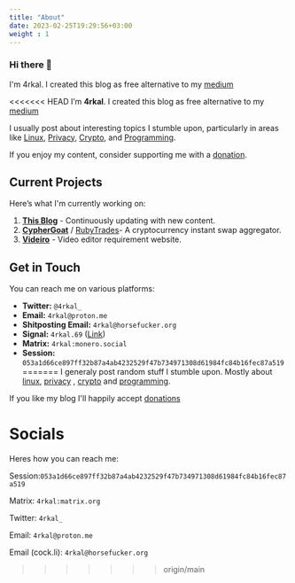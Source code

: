 ```yaml
---
title: "About"
date: 2023-02-25T19:29:56+03:00
weight : 1
---
```

### Hi there 👋
I'm 4rkal. I created this blog as free alternative to my [medium](https://4rkal.medium.com)

<<<<<<< HEAD
I’m **4rkal**. I created this blog as free alternative to my [medium](https://4rkal.medium.com)

I usually post about interesting topics I stumble upon, particularly in areas like [Linux](../../tags/linux), [Privacy](../../tags/privacy), [Crypto](../../tags/crypto), and [Programming](../../tags/programming).

If you enjoy my content, consider supporting me with a [donation](../../donate).

## Current Projects

Here’s what I'm currently working on:

1. **[This Blog](.)** - Continuously updating with new content.
2. **[CypherGoat](https://github.com/CypherGoat)** / [RubyTrades](x.com/ruby_trades)- A cryptocurrency instant swap aggregator.
3. **[Videiro](https://videiro.com)** - Video editor requirement website.

## Get in Touch

You can reach me on various platforms:

- **Twitter:** `@4rkal_`
- **Email:** `4rkal@proton.me`
- **Shitposting Email:** `4rkal@horsefucker.org`
- **Signal:** `4rkal.69` ([Link](https://signal.me/#eu/yLATcXczmtO-VimtMwpkJQKJSeyNppqP_H-742eUxPL1TLezxCxMSqZJR2QD4lqY))
- **Matrix:** `4rkal:monero.social`
- **Session:** `053a1d66ce897ff32b87a4ab4232529f47b734971308d61984fc84b16fec87a519`
=======
I generaly post random stuff I stumble upon. Mostly about [linux](../../tags/linux), [privacy](../../tags/privacy) , [crypto](../../tags/crypto) and [programming](../../tags/programming). 


If you like my blog I'll happily accept [donations](../../donate)

# Socials
Heres how you can reach me:

Session:`053a1d66ce897ff32b87a4ab4232529f47b734971308d61984fc84b16fec87a519`

Matrix: `4rkal:matrix.org`

Twitter: `4rkal_`

Email: `4rkal@proton.me`

Email (cock.li): `4rkal@horsefucker.org`
>>>>>>> origin/main
